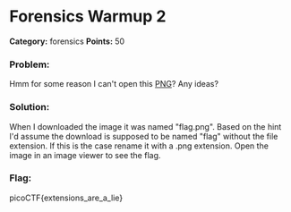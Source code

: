 # Forensics Warmup 2
__Category:__ forensics
__Points:__ 50

### Problem:

Hmm for some reason I can't open this [PNG](https://2018shell3.picoctf.com/static/1e9d081292d7bf0fc19c5dc43fc7bfc2/flag.png)? Any ideas?

### Solution:

When I downloaded the image it was named "flag.png". Based on the hint I'd assume the download is supposed to be named "flag" without the file extension. If this is the case rename it with a .png extension. Open the image in an image viewer to see the flag.

### Flag:

picoCTF{extensions_are_a_lie}

